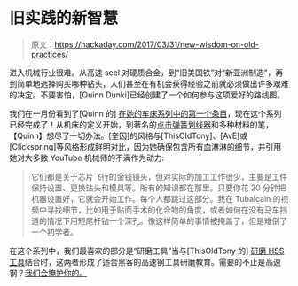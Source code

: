 # 旧实践的新智慧

> 原文：<https://hackaday.com/2017/03/31/new-wisdom-on-old-practices/>

进入机械行业很难。从高速 seel 对硬质合金，到“旧美国铁”对“新亚洲制造”，再到简单地选择购买哪种钻头，人们甚至在有机会获得经验之前就必须做出许多艰难的决定。不要害怕，[Quinn Dunki]已经创建了一个如何参与这项爱好的路线图。

我们在一月份看到了[Quinn 的] [在她的车床系列中的第一个条目](http://hackaday.com/2017/01/20/new-lathe-day-is-best-day/)，现在这个系列已经完成了！从机床的定义开始，到著名的[点击弹簧划线器](https://www.youtube.com/watch?v=o8Bd8G21Vv8)和多种材料的笔，【Quinn】想尽了一切办法。[奎因]的风格与[ThisOldTony]、[AvE]或[Clickspring]等风格形成鲜明对比，因为她确保包含所有血淋淋的细节，并引用她对大多数 YouTube 机械师的不满作为动力:

> 它们都是关于芯片飞行的金钱镜头，但对实际的加工工作很少，主要是工件保持设置、更换钻头和模具等。所有的知识都在那里。只要你花 20 分钟把机器设置好，它就会开始工作。每个人都跳过这部分。我在 Tubalcain 的视频中寻找细节，比如用于贴面手术的化合物的角度，或者如何在没有马车挡道的情况下用短尾杆钻一个深孔。像这样简单的事情被掩盖了，但是难倒了一个初学者。

在这个系列中，我们最喜欢的部分是“研磨工具”当与[ThisOldTony 的] [研磨 HSS 工具](https://www.youtube.com/watch?v=__A2xtLF0AU)结合时，这两者形成了适合黑客的高速钢工具研磨教育。需要的不止是高速钢？[我们会掩护你的。](http://hackaday.com/2016/06/07/retrotechtacular-6207-a-study-in-steel/)